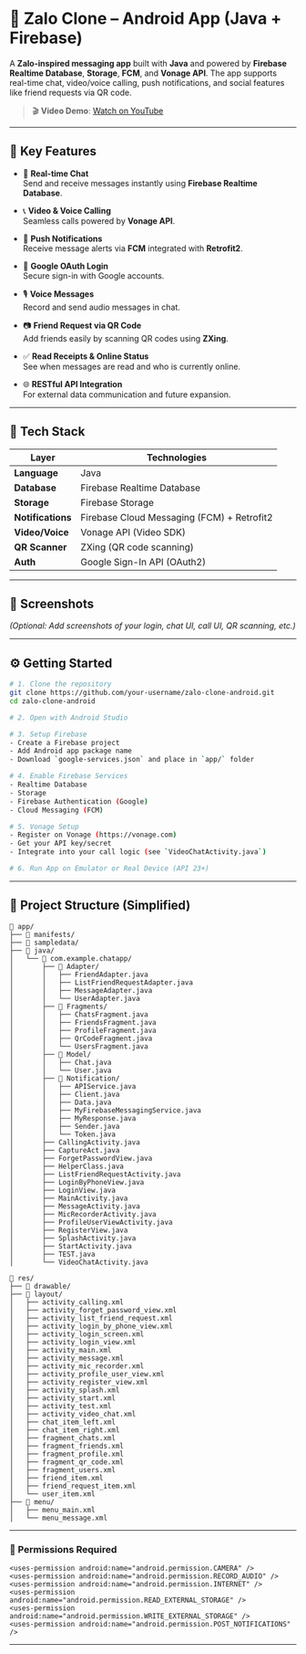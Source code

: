 # 📱 Zalo Clone – Android App (Java + Firebase)

A **Zalo-inspired messaging app** built with **Java** and powered by **Firebase Realtime Database**, **Storage**, **FCM**, and **Vonage API**. The app supports real-time chat, video/voice calling, push notifications, and social features like friend requests via QR code.

> 🎬 **Video Demo**: [Watch on YouTube](https://www.youtube.com/watch?v=An8scMXZKJw)

---

## 🚀 Key Features

- 💬 **Real-time Chat**  
  Send and receive messages instantly using **Firebase Realtime Database**.

- 📞 **Video & Voice Calling**  
  Seamless calls powered by **Vonage API**.

- 🔔 **Push Notifications**  
  Receive message alerts via **FCM** integrated with **Retrofit2**.

- 🧠 **Google OAuth Login**  
  Secure sign-in with Google accounts.

- 🎙️ **Voice Messages**  
  Record and send audio messages in chat.

- 📷 **Friend Request via QR Code**  
  Add friends easily by scanning QR codes using **ZXing**.

- ✅ **Read Receipts & Online Status**  
  See when messages are read and who is currently online.

- 🌐 **RESTful API Integration**  
  For external data communication and future expansion.

---

## 🧪 Tech Stack

| Layer         | Technologies                             |
|---------------|------------------------------------------|
| **Language**  | Java                                     |
| **Database**  | Firebase Realtime Database               |
| **Storage**   | Firebase Storage                         |
| **Notifications** | Firebase Cloud Messaging (FCM) + Retrofit2 |
| **Video/Voice** | Vonage API (Video SDK)                  |
| **QR Scanner** | ZXing (QR code scanning)                |
| **Auth**      | Google Sign-In API (OAuth2)              |

---

## 📸 Screenshots

*(Optional: Add screenshots of your login, chat UI, call UI, QR scanning, etc.)*

---

## ⚙️ Getting Started

```bash
# 1. Clone the repository
git clone https://github.com/your-username/zalo-clone-android.git
cd zalo-clone-android

# 2. Open with Android Studio

# 3. Setup Firebase
- Create a Firebase project
- Add Android app package name
- Download `google-services.json` and place in `app/` folder

# 4. Enable Firebase Services
- Realtime Database
- Storage
- Firebase Authentication (Google)
- Cloud Messaging (FCM)

# 5. Vonage Setup
- Register on Vonage (https://vonage.com)
- Get your API key/secret
- Integrate into your call logic (see `VideoChatActivity.java`)

# 6. Run App on Emulator or Real Device (API 23+)
```

---
## 📁 Project Structure (Simplified)
```
📁 app/
├── 📁 manifests/
├── 📁 sampledata/
├── 📁 java/
│   └── 📁 com.example.chatapp/
│       ├── 📁 Adapter/
│       │   ├── FriendAdapter.java
│       │   ├── ListFriendRequestAdapter.java
│       │   ├── MessageAdapter.java
│       │   └── UserAdapter.java
│       ├── 📁 Fragments/
│       │   ├── ChatsFragment.java
│       │   ├── FriendsFragment.java
│       │   ├── ProfileFragment.java
│       │   ├── QrCodeFragment.java
│       │   └── UsersFragment.java
│       ├── 📁 Model/
│       │   ├── Chat.java
│       │   └── User.java
│       ├── 📁 Notification/
│       │   ├── APIService.java
│       │   ├── Client.java
│       │   ├── Data.java
│       │   ├── MyFirebaseMessagingService.java
│       │   ├── MyResponse.java
│       │   ├── Sender.java
│       │   └── Token.java
│       ├── CallingActivity.java
│       ├── CaptureAct.java
│       ├── ForgetPasswordView.java
│       ├── HelperClass.java
│       ├── ListFriendRequestActivity.java
│       ├── LoginByPhoneView.java
│       ├── LoginView.java
│       ├── MainActivity.java
│       ├── MessageActivity.java
│       ├── MicRecorderActivity.java
│       ├── ProfileUserViewActivity.java
│       ├── RegisterView.java
│       ├── SplashActivity.java
│       ├── StartActivity.java
│       ├── TEST.java
│       └── VideoChatActivity.java

📁 res/
├── 📁 drawable/
├── 📁 layout/
│   ├── activity_calling.xml
│   ├── activity_forget_password_view.xml
│   ├── activity_list_friend_request.xml
│   ├── activity_login_by_phone_view.xml
│   ├── activity_login_screen.xml
│   ├── activity_login_view.xml
│   ├── activity_main.xml
│   ├── activity_message.xml
│   ├── activity_mic_recorder.xml
│   ├── activity_profile_user_view.xml
│   ├── activity_register_view.xml
│   ├── activity_splash.xml
│   ├── activity_start.xml
│   ├── activity_test.xml
│   ├── activity_video_chat.xml
│   ├── chat_item_left.xml
│   ├── chat_item_right.xml
│   ├── fragment_chats.xml
│   ├── fragment_friends.xml
│   ├── fragment_profile.xml
│   ├── fragment_qr_code.xml
│   ├── fragment_users.xml
│   ├── friend_item.xml
│   ├── friend_request_item.xml
│   └── user_item.xml
├── 📁 menu/
│   ├── menu_main.xml
│   └── menu_message.xml

```
---
### 🔐 Permissions Required
```
<uses-permission android:name="android.permission.CAMERA" />
<uses-permission android:name="android.permission.RECORD_AUDIO" />
<uses-permission android:name="android.permission.INTERNET" />
<uses-permission android:name="android.permission.READ_EXTERNAL_STORAGE" />
<uses-permission android:name="android.permission.WRITE_EXTERNAL_STORAGE" />
<uses-permission android:name="android.permission.POST_NOTIFICATIONS" />
```
---

